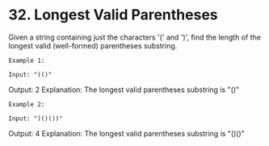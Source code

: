 # 32. Longest Valid Parentheses

Given a string containing just the characters '(' and
        ')', find the length of the longest valid (well-formed) parentheses
        substring.

    Example 1:

    Input: "(()"
Output: 2
Explanation: The longest valid parentheses substring is "()"

    Example 2:

    Input: ")()())"
Output: 4
Explanation: The longest valid parentheses substring is "()()"